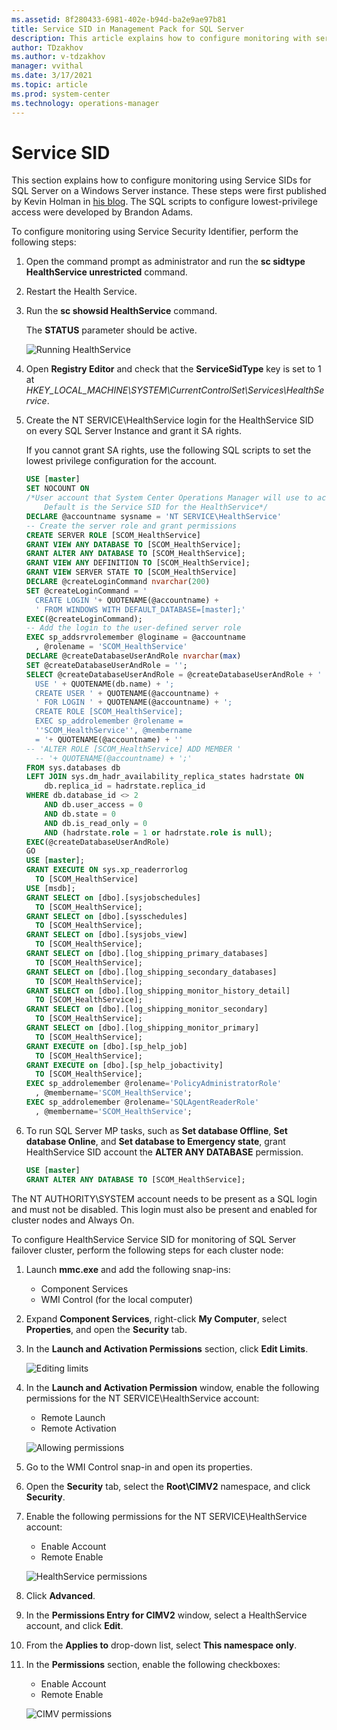 ```yaml
---
ms.assetid: 8f280433-6981-402e-b94d-ba2e9ae97b81
title: Service SID in Management Pack for SQL Server
description: This article explains how to configure monitoring with serivce SID
author: TDzakhov
ms.author: v-tdzakhov
manager: vvithal
ms.date: 3/17/2021
ms.topic: article
ms.prod: system-center
ms.technology: operations-manager
---
```


# Service SID

This section explains how to configure monitoring using Service SIDs for SQL Server on a Windows Server instance. These steps were first published by Kevin Holman in [his blog](https://kevinholman.com/2016/08/25/sql-mp-run-as-accounts-no-longer-required/). The SQL scripts to configure lowest-privilege access were developed by Brandon Adams.

To configure monitoring using Service Security Identifier, perform the following steps:

1. Open the command prompt as administrator and run the **sc sidtype HealthService unrestricted** command.

2. Restart the Health Service.

3. Run the **sc showsid HealthService** command. 

    The **STATUS** parameter should be active.

    ![Running HealthService](./media/sql-server-management-pack/health-service-command.png)

4. Open **Registry Editor** and check that the **ServiceSidType** key is set to 1 at *HKEY_LOCAL_MACHINE\SYSTEM\CurrentControlSet\Services\HealthService*.

5. Create the NT SERVICE\HealthService login for the HealthService SID on every SQL Server Instance and grant it SA rights. 

    If you cannot grant SA rights, use the following SQL scripts to set the lowest privilege configuration for the account.

    ```sql
    USE [master]
    SET NOCOUNT ON
    /*User account that System Center Operations Manager will use to access
        Default is the Service SID for the HealthService*/
    DECLARE @accountname sysname = 'NT SERVICE\HealthService'
    -- Create the server role and grant permissions
    CREATE SERVER ROLE [SCOM_HealthService]
    GRANT VIEW ANY DATABASE TO [SCOM_HealthService];
    GRANT ALTER ANY DATABASE TO [SCOM_HealthService];
    GRANT VIEW ANY DEFINITION TO [SCOM_HealthService];
    GRANT VIEW SERVER STATE TO [SCOM_HealthService]
    DECLARE @createLoginCommand nvarchar(200)
    SET @createLoginCommand = '
      CREATE LOGIN '+ QUOTENAME(@accountname) +
      ' FROM WINDOWS WITH DEFAULT_DATABASE=[master];'
    EXEC(@createLoginCommand);
    -- Add the login to the user-defined server role
    EXEC sp_addsrvrolemember @loginame = @accountname
      , @rolename = 'SCOM_HealthService'
    DECLARE @createDatabaseUserAndRole nvarchar(max)
    SET @createDatabaseUserAndRole = '';
    SELECT @createDatabaseUserAndRole = @createDatabaseUserAndRole + '
      USE ' + QUOTENAME(db.name) + ';
      CREATE USER ' + QUOTENAME(@accountname) +
      ' FOR LOGIN ' + QUOTENAME(@accountname) + ';
      CREATE ROLE [SCOM_HealthService];
      EXEC sp_addrolemember @rolename =
      ''SCOM_HealthService'', @membername
      = '+ QUOTENAME(@accountname) + ''
    -- 'ALTER ROLE [SCOM_HealthService] ADD MEMBER '
      -- '+ QUOTENAME(@accountname) + ';'
    FROM sys.databases db
    LEFT JOIN sys.dm_hadr_availability_replica_states hadrstate ON
        db.replica_id = hadrstate.replica_id
    WHERE db.database_id <> 2
        AND db.user_access = 0
        AND db.state = 0
        AND db.is_read_only = 0
        AND (hadrstate.role = 1 or hadrstate.role is null);
    EXEC(@createDatabaseUserAndRole)
    GO
    USE [master];
    GRANT EXECUTE ON sys.xp_readerrorlog
      TO [SCOM_HealthService]
    USE [msdb];
    GRANT SELECT on [dbo].[sysjobschedules]
      TO [SCOM_HealthService];
    GRANT SELECT on [dbo].[sysschedules]
      TO [SCOM_HealthService];
    GRANT SELECT on [dbo].[sysjobs_view]
      TO [SCOM_HealthService];
    GRANT SELECT on [dbo].[log_shipping_primary_databases]
      TO [SCOM_HealthService];
    GRANT SELECT on [dbo].[log_shipping_secondary_databases]
      TO [SCOM_HealthService];
    GRANT SELECT on [dbo].[log_shipping_monitor_history_detail]
      TO [SCOM_HealthService];
    GRANT SELECT on [dbo].[log_shipping_monitor_secondary]
      TO [SCOM_HealthService];
    GRANT SELECT on [dbo].[log_shipping_monitor_primary]
      TO [SCOM_HealthService];
    GRANT EXECUTE on [dbo].[sp_help_job]
      TO [SCOM_HealthService];
    GRANT EXECUTE on [dbo].[sp_help_jobactivity]
      TO [SCOM_HealthService];
    EXEC sp_addrolemember @rolename='PolicyAdministratorRole'
      , @membername='SCOM_HealthService';
    EXEC sp_addrolemember @rolename='SQLAgentReaderRole'
      , @membername='SCOM_HealthService';
    ```

6. To run SQL Server MP tasks, such as **Set database Offline**, **Set database Online**, and **Set database to Emergency state**, grant HealthService SID account the **ALTER ANY DATABASE** permission.

    ```sql
    USE [master]
    GRANT ALTER ANY DATABASE TO [SCOM_HealthService];
    ```

The NT AUTHORITY\SYSTEM account needs to be present as a SQL login and must not be disabled. This login must also be present and enabled for cluster nodes and Always On.

To configure HealthService Service SID for monitoring of SQL Server failover cluster, perform the following steps for each cluster node:

1. Launch **mmc.exe** and add the following snap-ins:

    - Component Services
    - WMI Control (for the local computer)

2. Expand **Component Services**, right-click **My Computer**, select **Properties**, and open the **Security** tab.

3. In the **Launch and Activation Permissions** section, click **Edit Limits**.

    ![Editing limits](./media/sql-server-management-pack/editing-limits.png)

4. In the **Launch and Activation Permission** window, enable the following permissions for the NT SERVICE\\HealthService account:

    - Remote Launch
    - Remote Activation

    ![Allowing permissions](./media/sql-server-management-pack/allowing-permissions.png)

5. Go to the WMI Control snap-in and open its properties.

6. Open the **Security** tab, select the **Root\\CIMV2** namespace, and click **Security**.

7. Enable the following permissions for the NT SERVICE\\HealthService account:

    - Enable Account
    - Remote Enable

    ![HealthService permissions](./media/sql-server-management-pack/health-service-permissions.png)

8. Click **Advanced**.

9. In the **Permissions Entry for CIMV2** window, select a HealthService account, and click **Edit**. 

10. From the **Applies to** drop-down list, select **This namespace only**.

11. In the **Permissions** section, enable the following checkboxes:

    - Enable Account
    - Remote Enable

    ![CIMV permissions](./media/sql-server-management-pack/permissions-cimv.png)